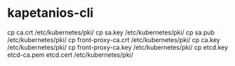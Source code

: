 # kapetanios-cli

cp ca.crt /etc/kubernetes/pki/
cp sa.key /etc/kubernetes/pki/
cp sa.pub /etc/kubernetes/pki/
cp front-proxy-ca.crt /etc/kubernetes/pki/
cp ca.key /etc/kubernetes/pki/
cp front-proxy-ca.key /etc/kubernetes/pki/
cp etcd.key etcd-ca.pem etcd.cert /etc/kubernetes/pki/
